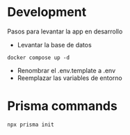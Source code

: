 # Development

Pasos para levantar la app en desarrollo

- Levantar la base de datos

```
docker compose up -d
```

- Renombrar el .env.template a .env
- Reemplazar las variables de entorno

# Prisma commands

```
npx prisma init
```
